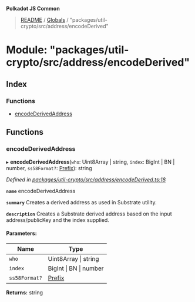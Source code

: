 **Polkadot JS Common**

> [README](../README.md) / [Globals](../globals.md) / "packages/util-crypto/src/address/encodeDerived"

# Module: "packages/util-crypto/src/address/encodeDerived"

## Index

### Functions

* [encodeDerivedAddress](_packages_util_crypto_src_address_encodederived_.md#encodederivedaddress)

## Functions

### encodeDerivedAddress

▸ **encodeDerivedAddress**(`who`: Uint8Array \| string, `index`: BigInt \| BN \| number, `ss58Format?`: [Prefix](_packages_util_crypto_src_address_types_.md#prefix)): string

*Defined in [packages/util-crypto/src/address/encodeDerived.ts:18](https://github.com/polkadot-js/common/blob/975103fd/packages/util-crypto/src/address/encodeDerived.ts#L18)*

**`name`** encodeDerivedAddress

**`summary`** Creates a derived address as used in Substrate utility.

**`description`** 
Creates a Substrate derived address based on the input address/publicKey and the index supplied.

#### Parameters:

Name | Type |
------ | ------ |
`who` | Uint8Array \| string |
`index` | BigInt \| BN \| number |
`ss58Format?` | [Prefix](_packages_util_crypto_src_address_types_.md#prefix) |

**Returns:** string
